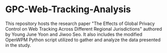# GPC-Web-Tracking-Analysis
This repository hosts the research paper "The Effects of Global Privacy Control on Web Tracking Across Different Regional Jurisdictions" authored by Young June Yoon and Jiwoo Seo. It also includes the modified OpenWPM Python script utilized to gather and analyze the data presented in the study.
